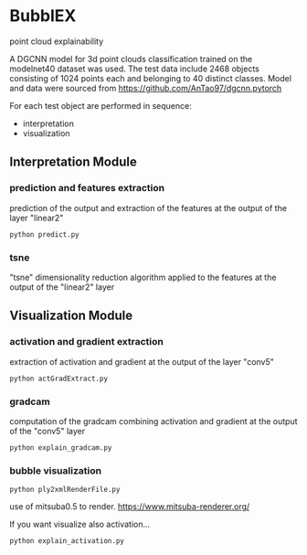 # BubblEX
point cloud explainability

A DGCNN model for 3d point clouds classification trained on the modelnet40 dataset was used. The test data include 2468 objects consisting of 1024 points each and belonging to 40 distinct classes. Model and data were sourced from https://github.com/AnTao97/dgcnn.pytorch

For each test object are performed in sequence:
- interpretation
- visualization

## Interpretation Module

### prediction and features extraction

prediction of the output and extraction of the features at the output of the layer "linear2" 

```
python predict.py
```

### tsne

"tsne" dimensionality reduction algorithm applied to the features at the output of the "linear2" layer

## Visualization Module

### activation and gradient extraction

extraction of activation and gradient at the output of the layer "conv5" 

```
python actGradExtract.py
```

### gradcam

computation of the gradcam combining activation and gradient at the output of the "conv5" layer

```
python explain_gradcam.py
```

### bubble visualization

```
python ply2xmlRenderFile.py
```

use of mitsuba0.5 to render. https://www.mitsuba-renderer.org/

If you want visualize also activation...

```
python explain_activation.py
```

